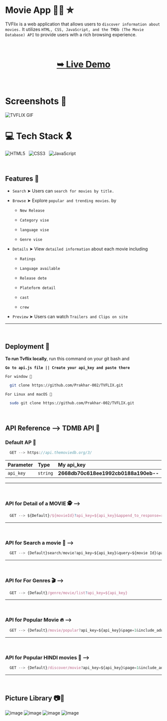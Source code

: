 
# Movie App 🍿🎥 ✮

TVFlix is a web application that allows users to `discover information about movies.` It utilizes `HTML, CSS, JavaScript, and the TMDb (The Movie Database) API` to provide users with a rich browsing experience.



<br/>

<h1 align="center"> 

<a href="https://tvflix-movie.netlify.app/"><strong> ➥ Live Demo</strong></a>
</h1>
<br/>


# Screenshots 🎉

<img src='https://github.com/user-attachments/assets/ab8e45ae-3d84-4393-9e1a-2e8d5dc09241' alt='TVFLIX GIF' /> 

</br>

# 💻 Tech Stack 🎗️

![HTML5](https://img.shields.io/badge/html5-%23E34F26.svg?style=for-the-badge&logo=html5&logoColor=white)  &nbsp; ![CSS3](https://img.shields.io/badge/css3-%231572B6.svg?style=for-the-badge&logo=css3&logoColor=white) &nbsp;   ![JavaScript](https://img.shields.io/badge/javascript-%23323330.svg?style=for-the-badge&logo=javascript&logoColor=%23F7DF1E)


<br/>

## Features 🥳
- `Search` ➤ Users can `search for movies by title.`

- `Browse` ➤ Explore `popular and trending movies`. by

  - `New Release`

  - `Category vise`
  - `language vise`
  - `Genre vise `

- `Details` ➤ View `detailed information` about each movie including

    -  `Ratings`

    - `Language available`
    - `Release dete `
    - `Plateform detail`
    - `cast`
    - `crew`

- `Preview` ➤ Users can watch `Trailers and Clips on site` 

---

<br/>

## Deployment 🚀

**To run Tvflix locally**, run this command on your git bash and

 **`Go to api.js file || Create your api_key and paste there`**


`For window 🍃`
```bash
  git clone https://github.com/Prakhar-002/TVFLIX.git
```

`For Linux and macOS 🌿`
```bash
  sudo git clone https://github.com/Prakhar-002/TVFLIX.git
```

<br/>

## API Reference --> TDMB API 📜 

### Default AP 🎦

```JAVASCRIPT
  GET --> https://api.themoviedb.org/3/
```

| Parameter | Type     | My api_key                |
| :-------- | :------- | :------------------------- |
| `api_key` | `string` | **2668db70c618ee1992cb0188a190eb--**|

---

<br/>

### API for **Detail of a MOVIE 🕵️** -->

```JAVASCRIPT
  GET --> ${Default}/${movieId}?api_key=${api_key}&append_to_response=releases,images,videos,casts,translations&include_adult=false
```

---

<br/>

### API for **Search a movie 🔎** -->

```JAVASCRIPT
  GET --> {Default}search/movie?api_key=${api_key}&query=${movie Id}&page=1&include_adult=false
```
---

<br/>

### API for **For Genres 🎬** -->

```JAVASCRIPT
  GET --> {Default}/genre/movie/list?api_key=${api_key}
```

---

<br/>


### API for **Popular Movie 🔥** -->

```JAVASCRIPT
  GET --> {Default}/movie/popular?api_key=${api_key}&page=1&include_adult=false
```

---

<br/>

### API for **Popular HINDI movies 🥰** -->

```JAVASCRIPT
  GET --> {Default}/discover/movie?api_key=${api_key}&page=1&include_adult=false&sort_by=popularity.desc&with_original_language=hi
```

---

<br/>

## Picture Library 📷📖

![image](https://github.com/user-attachments/assets/eedc9cc0-089d-4a98-a34e-6d3309564cca)
![image](https://github.com/user-attachments/assets/07c3a64e-aa39-4fd5-a3fa-1f9c1c9816c7)
![image](https://github.com/user-attachments/assets/243b54b4-2354-4309-92c5-b5c7a1a7e1fd)
![image](https://github.com/user-attachments/assets/b8cbb8a8-b046-48c3-8fe6-dc1435261024)
